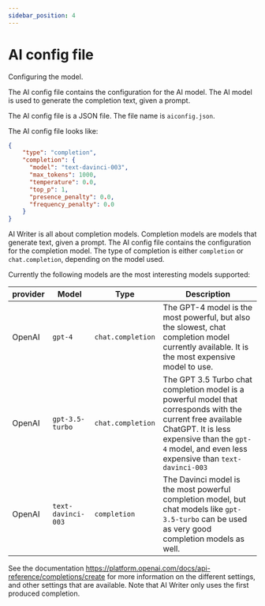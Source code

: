 ```yaml
---
sidebar_position: 4
---
```


# AI config file

Configuring the model.

The AI config file contains the configuration for the AI model. The AI model is used to generate the completion text, given a prompt.

The AI config file is a JSON file. The file name is `aiconfig.json`.

The AI config file looks like:

```json
{
    "type": "completion",
    "completion": {
      "model": "text-davinci-003",
      "max_tokens": 1000,
      "temperature": 0.0,
      "top_p": 1,
      "presence_penalty": 0.0,
      "frequency_penalty": 0.0
    }
}
```
AI Writer is all about completion models. Completion models are models that generate text, given a prompt. The AI config file contains the configuration for the completion model. The type of completion is either `completion` or `chat.completion`, depending on the model used.

Currently the following models are the most interesting models supported:

| provider | Model | Type | Description |
| --- | --- | --- | --- |
| OpenAI | `gpt-4` | `chat.completion` | The GPT-4 model is the most powerful, but also the slowest, chat completion model currently available. It is the most expensive model to use. |
| OpenAI | `gpt-3.5-turbo` | `chat.completion` | The GPT 3.5 Turbo chat completion model is a powerful model that corresponds with the current free available ChatGPT. It is less expensive than the `gpt-4` model, and even less expensive than `text-davinci-003` |
| OpenAI | `text-davinci-003` | `completion` | The Davinci model is the most powerful completion model, but chat models like `gpt-3.5-turbo` can be used as very good completion models as well. |


See the documentation https://platform.openai.com/docs/api-reference/completions/create for more information on the different settings, and other settings that are available.
Note that AI Writer only uses the first produced completion.